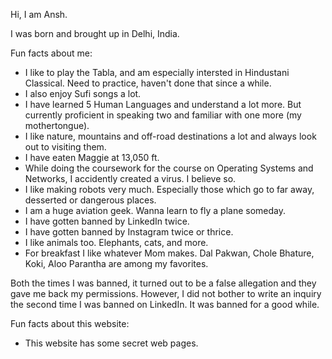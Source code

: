 Hi, I am Ansh.

I was born and brought up in Delhi, India.

Fun facts about me:
- I like to play the Tabla, and am especially intersted in Hindustani Classical. Need to practice, haven't done that since a while.
- I also enjoy Sufi songs a lot.
- I have learned 5 Human Languages and understand a lot more. But currently proficient in speaking two and familiar with one more (my mothertongue).
- I like nature, mountains and off-road destinations a lot and always look out to visiting them.
- I have eaten Maggie at 13,050 ft.
- While doing the coursework for the course on Operating Systems and Networks, I accidently created a virus. I believe so.
- I like making robots very much. Especially those which go to far away, desserted or dangerous places.
- I am a huge aviation geek. Wanna learn to fly a plane someday.
- I have gotten banned by LinkedIn twice.
- I have gotten banned by Instagram twice or thrice.
- I like animals too. Elephants, cats, and more.
- For breakfast I like whatever Mom makes. Dal Pakwan, Chole Bhature, Koki, Aloo Parantha are among my favorites.

Both the times I was banned, it turned out to be a false allegation and they gave me back my permissions. However, I did not bother to write an inquiry the second time I was banned on LinkedIn. It was banned for a good while.

Fun facts about this website:
- This website has some secret web pages.